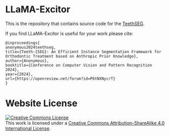 # LLaMA-Excitor

This is the repository that contains source code for the [TeethSEG](https://zoubo9034.github.io/TeethSEG/).

If you find LLaMA-Excitor is useful for your work please cite:
```
@inproceedings{
anonymous2024teethseg,
title={Teeth-{SEG}: An Efficient Instance Segmentation Framework for Orthodontic Treatment based on Anthropic Prior Knowledge},
author={Anonymous},
booktitle={Conference on Computer Vision and Pattern Recognition 2024},
year={2024},
url={https://openreview.net/forum?id=P6tNXNycrT}
}
```

# Website License
<a rel="license" href="http://creativecommons.org/licenses/by-sa/4.0/"><img alt="Creative Commons License" style="border-width:0" src="https://i.creativecommons.org/l/by-sa/4.0/88x31.png" /></a><br />This work is licensed under a <a rel="license" href="http://creativecommons.org/licenses/by-sa/4.0/">Creative Commons Attribution-ShareAlike 4.0 International License</a>.
